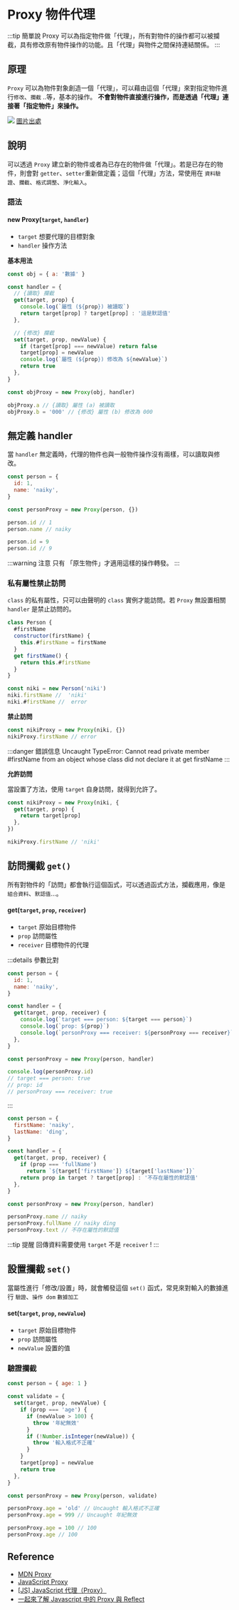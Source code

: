 # Proxy 物件代理

:::tip 簡單說
Proxy 可以為指定物件做「代理」，所有對物件的操作都可以被攔截，具有修改原有物件操作的功能。且「代理」與物件之間保持連結關係。
:::

## 原理

`Proxy` 可以為物件對象創造一個「代理」，可以藉由這個「代理」來對指定物件進行`修改`、`攔截` ..等，基本的操作。
**不會對物件直接進行操作，而是透過「代理」連接著「指定物件」來操作。**

![](/Javascript/img/JavaScript-Proxy.png)
[圖片出處](https://www.javascripttutorial.net/es6/javascript-proxy/)

## 說明

可以透過 `Proxy` 建立新的物件或者為已存在的物件做「代理」。若是已存在的物件，則會對 `getter`、`setter`重新做定義；這個「代理」方法，常使用在 `資料驗證`、`攔截`、`格式調整`、`淨化輸入`。

### 語法

#### new Proxy(`target`, `handler`)

- `target` 想要代理的目標對象
- `handler` 操作方法

**基本用法**

```js {5-8,11-16}
const obj = { a: '數據' }

const handler = {
  // {讀取} 攔截
  get(target, prop) {
    console.log(`屬性 (${prop}) 被讀取`)
    return target[prop] ? target[prop] : '這是默認值'
  },

  // {修改} 攔截
  set(target, prop, newValue) {
    if (target[prop] === newValue) return false
    target[prop] = newValue
    console.log(`屬性 (${prop}) 修改為 ${newValue}`)
    return true
  },
}

const objProxy = new Proxy(obj, handler)

objProxy.a // {讀取} 屬性 (a) 被讀取
objProxy.b = '000' // {修改} 屬性 (b) 修改為 000
```

## 無定義 handler

當 `handler` 無定義時，代理的物件也與一般物件操作沒有兩樣，可以讀取與修改。

```js
const person = {
  id: 1,
  name: 'naiky',
}

const personProxy = new Proxy(person, {})

person.id // 1
person.name // naiky

person.id = 9
person.id // 9
```

:::warning 注意
只有 「原生物件」才適用這樣的操作轉發。
:::

### 私有屬性禁止訪問

`class` 的私有屬性，只可以由聲明的 `class` 實例才能訪問。若 `Proxy` 無設置相關 `handler` 是禁止訪問的。

```js
class Person {
  #firstName
  constructor(firstName) {
    this.#firstName = firstName
  }
  get firstName() {
    return this.#firstName
  }
}

const niki = new Person('niki')
niki.firstName //  'niki'
niki.#firstName //  error
```

**禁止訪問**

```js
const nikiProxy = new Proxy(niki, {})
nikiProxy.firstName // error
```

:::danger 錯誤信息
Uncaught TypeError: Cannot read private member #firstName from an object whose class did not declare it at get firstName
:::

**允許訪問**

當設置了方法，使用 `target` 自身訪問，就得到允許了。

```js
const nikiProxy = new Proxy(niki, {
  get(target, prop) {
    return target[prop]
  },
})

nikiProxy.firstName // 'niki'
```

## 訪問攔截 `get()`

所有對物件的「訪問」都會執行這個函式，可以透過函式方法，攔截應用，像是 `組合資料`、`默認值`…。

#### get(`target`, `prop`, `receiver`)

- `target` 原始目標物件
- `prop` 訪問屬性
- `receiver` 目標物件的代理

:::details 參數比對

```js
const person = {
  id: 1,
  name: 'naiky',
}

const handler = {
  get(target, prop, receiver) {
    console.log(`target === person: ${target === person}`)
    console.log(`prop: ${prop}`)
    console.log(`personProxy === receiver: ${personProxy === receiver}`)
  },
}

const personProxy = new Proxy(person, handler)

console.log(personProxy.id)
// target === person: true
// prop: id
// personProxy === receiver: true
```

:::

```js {7-11}
const person = {
  firstName: 'naiky',
  lastName: 'ding',
}

const handler = {
  get(target, prop, receiver) {
    if (prop === 'fullName')
      return `${target['firstName']} ${target['lastName']}`
    return prop in target ? target[prop] : '不存在屬性的默認值'
  },
}

const personProxy = new Proxy(person, handler)

personProxy.name // naiky
personProxy.fullName // naiky ding
personProxy.text // 不存在屬性的默認值
```

:::tip 提醒
回傳資料需要使用 `target` 不是 `receiver` !
:::

## 設置攔截 `set()`

當屬性進行「修改/設置」時，就會觸發這個 `set()` 函式，常見來對輸入的數據進行 `驗證`、`操作 dom` `數據加工`

#### set(`target`, `prop`, `newValue`)

- `target` 原始目標物件
- `prop` 訪問屬性
- `newValue` 設置的值

### 驗證攔截

```js
const person = { age: 1 }

const validate = {
  set(target, prop, newValue) {
    if (prop === 'age') {
      if (newValue > 100) {
        throw '年紀無效'
      }
      if (!Number.isInteger(newValue)) {
        throw '輸入格式不正確'
      }
    }
    target[prop] = newValue
    return true
  },
}

const personProxy = new Proxy(person, validate)

personProxy.age = 'old' // Uncaught 輸入格式不正確
personProxy.age = 999 // Uncaught 年紀無效

personProxy.age = 100 // 100
personProxy.age // 100
```

## Reference

- [MDN Proxy](https://developer.mozilla.org/en-US/docs/Web/JavaScript/Reference/Global_Objects/Proxy)
- [JavaScript Proxy](https://www.javascripttutorial.net/es6/javascript-proxy/)
- [[JS] JavaScript 代理（Proxy）](https://pjchender.dev/javascript/js-proxy/)
- [一起來了解 Javascript 中的 Proxy 與 Reflect](https://blog.techbridge.cc/2018/05/27/js-proxy-reflect/)
